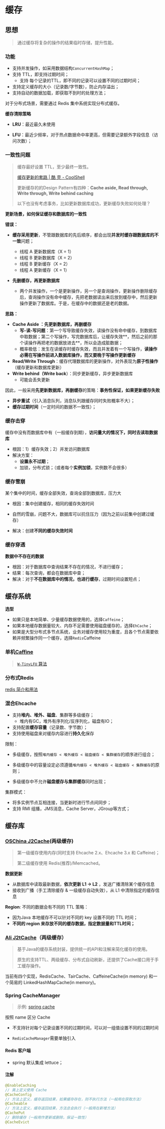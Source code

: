 # 缓存

## 思想

> 通过缓存将复杂的操作的结果临时存储，提升性能。

### 功能

- 支持并发操作，如采用数据结构`ConcurrentHashMap`；
- 支持 TTL，即支持过期时间；
  - 支持 每个记录的TTL，即不同的记录可以设置不同的过期时间；
- 支持定义缓存的大小（记录数/字节数），防止内存溢出；
- 支持自动的数据加载，即获取不到时的处理方法；

对于分布式场景，需要通过 Redis 集中系统实现分布式缓存。

**缓存清除策略**

- **LRU**：最近最久未使用

- **LFU**：最近少频率，对于热点数据命中率更高，但需要记录额外字段信息（访问次数）；



### 一致性问题

> 缓存最好设置 TTL，至少最终一致性。
>
> [缓存更新的套路 | 酷 壳 - CoolShell](https://coolshell.cn/articles/17416.html)
>
> 更新缓存的的Design Pattern有四种：**Cache aside, Read through, Write through, Write behind caching**
>
> 以下也没有考虑事务，比如更新数据库成功，更新缓存失败如何处理？

**更新场景，如何保证缓存和数据库的一致性**

**错误：**

- **缓存采用更新**，不管跟数据库的先后顺序，都会出现**并发时缓存跟数据库的不一致**问题；
  - 线程 A 更新数据库（X = 1）
  - 线程 B 更新数据库（X = 2）
  - 线程 B 更新缓存（X = 2）
  - 线程 A 更新缓存（X = 1）

- **先删缓存，再更新数据库**
  - 两个并发操作，一个是更新操作，另一个是查询操作，更新操作删除缓存后，查询操作没有命中缓存，先把老数据读出来后放到缓存中，然后更新操作更新了数据库。于是，在缓存中的数据还是老的数据。



**思路：**

- **Cache Aside ：先更新数据库，再删缓存**
  - **写-读-写问题**：第一个写导致缓存失效，读操作没有命中缓存，到数据库中取数据；第二个写操作，写完数据库后，让缓存失效**，然后之前的那个读操作再把老的数据放进去**，所以会造成脏数据；
  - 概率极低：发生在读缓存时缓存失效，而且并发着有一个写操作，**读操作必需在写操作前进入数据库操作，而又要晚于写操作更新缓存**
- **Read/Write Through**：缓存代理数据库的更新操作，对外表现为**原子性操作**（缓存更新和数据库更新）
- **Write behind（Write back**）：同步更新缓存，异步更新数据库
  - 可能会丢失更新



因此，一般采用**先更新数据库，再删缓存**的策略：**事务性保证，如果更新缓存失败**

- **异步重试**（引入消息队列，消息队列跟缓存同时失败概率不大）；
- **缓存过期时间**（一定时间的数据不一致性）；



### 缓存击穿

缓存中没有而数据库中有（一般缓存到期），**访问量大的情况下，同时去读取数据库**

- 根因：1）缓存失效；2）并发访问数据库
- 解决方案：
  - **设置永不过期**；
  - 加锁，分布式锁；（或者每个**实例加锁**，实例数不会很多）



### 缓存雪崩

某个集中的时间，缓存全部失效，查询全部到数据库，压力大

- 根因：集中创建缓存，相同的缓存失效时间

- 自然的雪崩，问题不大，数据库可以抗住压力（因为之前以前集中创建过缓存）

- 解决：创建**不同的缓存失效时间**




### 缓存穿透

**数据中不存在的数据**

- 根因：对于数据库中查询结果不存在的情况，不进行缓存；
- 结果：每次查询，都会在数据库中查；
- 解决：对于**不在数据库中的情况，也进行缓存**，过期时间设置短点；



## 缓存系统



**选型**

- 如果只是本地简单、少量缓存数据使用的，选择`Caffeine`；
- 如果本地缓存数据量较大、内存不足需要使用磁盘缓存的，选择`EhCache`；
- 如果是大型分布式多节点系统，业务对缓存使用较为重度，且各个节点需要依赖并频繁操作同一个缓存，选择`Redis`Caffeine



### 单机[Caffine](https://github.com/ben-manes/caffeine)

> [`W-TinyLFU` 算法](../../code_guide/algs/w_tinylfu.md)



### 分布式Redis

[redis 简介和用法](../../data_system/cache_system/redis.md)



### 混合Ehcache

- 支持**堆内、堆外、磁盘**、集群等多级缓存；
  - 堆内有GC，堆外有序列化/反序列化，磁盘有IO；
- 支持配置**缓存容量**（记录数、字节数）；
- 支持使用磁盘来对缓存内容进行**持久化**保存

限制：

- 多级缓存，按照`堆内缓存 < 堆外缓存 < 磁盘缓存 < 集群缓存`的顺序进行组合；
- 多级缓存中的容量设定必须遵循`堆内缓存 < 堆外缓存 < 磁盘缓存 < 集群缓存`的原则；

- 多级缓存中不允许**磁盘缓存与集群缓存**同时出现；

集群模式：

- 将多实例节点互相连接，当更新时进行节点间同步；
- 支持 RMI 组播，JMS消息，Cache Server，JGroup等方式；



## 缓存库

### [OSChina J2Cache](https://gitee.com/ld/J2Cache)(两级缓存)

> 第一级缓存使用内存(同时支持 Ehcache 2.x、Ehcache 3.x 和 Caffeine)；
>
> 第二级缓存使用 Redis(推荐)/Memcached。

**数据更新**

- 从数据库中读取最新数据，**依次更新 L1 -> L2** ，发送广播清除某个缓存信息
- 接收到广播（手工清除缓存 & 一级缓存自动失效），从 L1 中清除指定的缓存信息

**Region**: 不同的数据会有不同的 TTL 策略：

- 因为Java 本地缓存不可以针对不同的 key 设置不同的 TTL 时间；
- **不同的 region 来存放不同的缓存数据，指定数据量和TTL时间；**



### [Ali J2tCache](https://github.com/oschina/J2Cache)（两级缓存）

> 基于Java的缓存系统封装，提供统一的API和注解来简化缓存的使用。
>
> 原生的支持TTL、两级缓存、分布式自动刷新，还提供了Cache接口用于手工缓存操作。 

当前有四个实现，RedisCache、TairCache、CaffeineCache(in memory) 和一个简易的 LinkedHashMapCache(in memory)。



### Spring CacheManager

> 示例: [spring cache](https://gitee.com/oscsc/web-tech/tree/master/cache/springcache)

按照 name 区分 Cache

- 不支持针对每个记录设置不同的过期时间，可以对一组值设置不同的过期时间

- `RedisCacheManager`需要单独引入

#### Redis 客户端

- spring 默认集成 lettuce；

#### 注解

```java
@EnableCaching
// 类上定义使用 Cache
@CacheConfig
// 方法上定义，缓存返回结果，如果缓存存在，则不执行方法（一般用在获取方法）
@Cacheable
// 方法上定义，缓存返回结果，方法总会执行（一般用在新增方法）
@CachePut
// 删除缓存（一般用作更新或删除，保证一致性）
@CacheEvict
```







